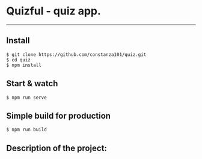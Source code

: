 # Quizful - quiz app.
---

## Install

    $ git clone https://github.com/constanza101/quiz.git
    $ cd quiz
    $ npm install
    
    
## Start & watch

    $ npm run serve

## Simple build for production

    $ npm run build

## Description of the project: 



